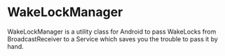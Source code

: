WakeLockManager
===============

WakeLockManager is a utility class for Android to pass WakeLocks from BroadcastReceiver to a Service which saves you the trouble to pass it by hand.